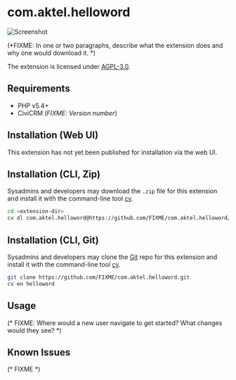 # com.aktel.helloword

![Screenshot](/images/screenshot.png)

(*FIXME: In one or two paragraphs, describe what the extension does and why one would download it. *)

The extension is licensed under [AGPL-3.0](LICENSE.txt).

## Requirements

* PHP v5.4+
* CiviCRM (*FIXME: Version number*)

## Installation (Web UI)

This extension has not yet been published for installation via the web UI.

## Installation (CLI, Zip)

Sysadmins and developers may download the `.zip` file for this extension and
install it with the command-line tool [cv](https://github.com/civicrm/cv).

```bash
cd <extension-dir>
cv dl com.aktel.helloword@https://github.com/FIXME/com.aktel.helloword/archive/master.zip
```

## Installation (CLI, Git)

Sysadmins and developers may clone the [Git](https://en.wikipedia.org/wiki/Git) repo for this extension and
install it with the command-line tool [cv](https://github.com/civicrm/cv).

```bash
git clone https://github.com/FIXME/com.aktel.helloword.git
cv en helloword
```

## Usage

(* FIXME: Where would a new user navigate to get started? What changes would they see? *)

## Known Issues

(* FIXME *)
